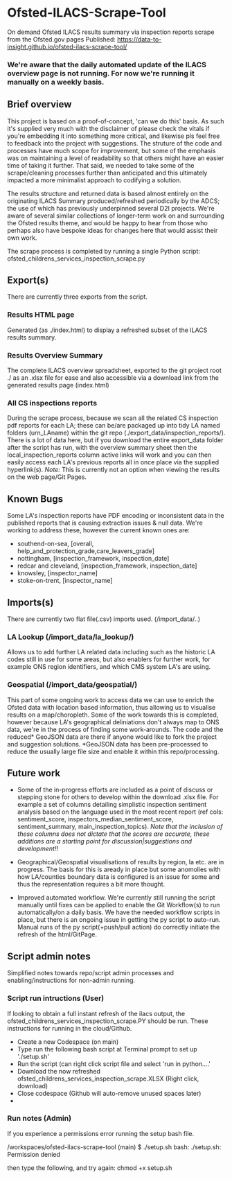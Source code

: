# Ofsted-ILACS-Scrape-Tool
On demand Ofsted ILACS results summary via inspection reports scrape from the Ofsted.gov pages
Published: https://data-to-insight.github.io/ofsted-ilacs-scrape-tool/

### We're aware that the daily automated update of the ILACS overview page is not running. For now we're running it manually on a weekly basis.  

## Brief overview
This project is based on a proof-of-concept, 'can we do this' basis. As such it's supplied very much with the disclaimer of please check the vitals if you're embedding it into something more critical, and likewise pls feel free to feedback into the project with suggestions. The struture of the code and processes have much scope for improvement, but some of the emphasis was on maintaining a level of readability so that others might have an easier time of taking it further. That said, we needed to take some of the scrape/cleaning processes further than anticipated and this ultimately impacted a more minimalist approach to codifying a solution.

The results structure and returned data is based almost entirely on the originating ILACS Summary produced/refreshed periodically by the ADCS; the use of which has previously underpinned several D2I projects. We're aware of several similar collections of longer-term work on and surrounding the Ofsted results theme, and would be happy to hear from those who perhaps also have bespoke ideas for changes here that would assist their own work. 

The scrape process is completed by running a single Python script: ofsted_childrens_services_inspection_scrape.py


## Export(s)
There are currently three exports from the script. 
### Results HTML page
Generated (as ./index.html) to display a refreshed subset of the ILACS results summary. 

### Results Overview Summary
The complete ILACS overview spreadsheet, exported to the git project root ./ as an .xlsx file for ease and also accessible via a download link from the generated results page (index.html)

### All CS inspections reports
During the scrape process, because we scan all the related CS inspection pdf reports for each LA; these can be/are packaged up into tidy LA named folders (urn_LAname) within the git repo (./export_data/inspection_reports/). There is a lot of data here, but if you download the entire export_data folder after the script has run, with the overview summary sheet then the local_inspection_reports column active links will work and you can then easily access each LA's previous reports all in once place via the supplied hyperlink(s). *Note:* This is currently not an option when viewing the results on the web page/Git Pages.

## Known Bugs
Some LA's inspection reports have PDF encoding or inconsistent data in the published reports that is causing extraction issues & null data. 
We're working to address these, however the current known ones are:
- southend-on-sea, [overall, help_and_protection_grade,care_leavers_grade]
- nottingham, [inspection_framework, inspection_date]
- redcar and cleveland, [inspection_framework, inspection_date]
- knowsley, [inspector_name]
- stoke-on-trent, [inspector_name]


## Imports(s)
There are currently two flat file(.csv) imports used. (/import_data/..)
### LA Lookup (/import_data/la_lookup/)
Allows us to add further LA related data including such as the historic LA codes still in use for some areas, but also enablers for further work, for example ONS region identifiers, and which CMS system LA's are using.
### Geospatial (/import_data/geospatial/)
This part of some ongoing work to access data we can use to enrich the Ofsted data with location based information, thus allowing us to visualise results on a map/choropleth. Some of the work towards this is completed, however because LA's geographical deliniations don't always map to ONS data, we're in the process of finding some work-arounds. The code and the reduced* GeoJSON data are there if anyone would like to fork the project and suggestion solutions. *GeoJSON data has been pre-processed to reduce the usually large file size and enable it within this repo/processing. 


## Future work

- Some of the in-progress efforts are included as a point of discuss or stepping stone for others to develop within the download .xlsx file. For example a set of columns detailing simplistic inspection sentiment analysis based on the language used in the most recent report (ref cols: sentiment_score, inspectors_median_sentiment_score, sentiment_summary, main_inspection_topics). *Note that the inclusion of these columns does not dictate that the scores are accurate, these additions are a starting point for discussion|suggestions and development!!*

- Geographical/Geospatial visualisations of results by region, la etc. are in progress. The basis for this is aready in place but some anomolies with how LA/counties boundary data is configured is an issue for some and thus the representation requires a bit more thought. 

- Improved automated workflow. We're currently still running the script manually until fixes can be applied to enable the Git Workflow(s) to run automatically/on a daily basis. We have the needed workflow scripts in place, but there is an ongoing issue in getting the py script to auto-run. Manual runs of the py script(+push/pull action) do correctly initiate the refresh of the html/GitPage.  


## Script admin notes
Simplified notes towards repo/script admin processes and enabling/instructions for non-admin running. 
### Script run intructions (User)
If looking to obtain a full instant refresh of the ilacs output, the ofsted_childrens_services_inspection_scrape.PY should be run. These instructions for running in the cloud/Github. 
- Create a new Codespace (on main)
- Type run the following bash script at Terminal prompt to set up './setup.sh'
- Run the script (can right click script file and select 'run in python....'
- Download the now refreshed ofsted_childrens_services_inspection_scrape.XLSX (Right click, download)
- Close codespace (Github will auto-remove unused spaces later)
- 
### Run notes (Admin)
If you experience a permissions error running the setup bash file. 

/workspaces/ofsted-ilacs-scrape-tool (main) $ ./setup.sh
bash: ./setup.sh: Permission denied

then type the following, and try again: 
chmod +x setup.sh
